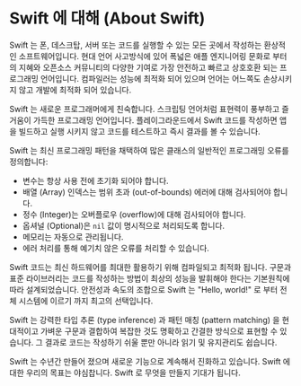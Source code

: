 # Swift 에 대해 \(About Swift\)

Swift 는 폰, 데스크탑, 서버 또는 코드를 실행할 수 있는 모든 곳에서 작성하는 환상적인 소프트웨어입니다. 현대 언어 사고방식에 있어 폭넓은 애플 엔지니어링 문화로 부터의 지혜와 오픈소스 커뮤니티의 다양한 기여로 가장 안전하고 빠르고 상호호환 되는 프로그래밍 언어입니다. 컴파일러는 성능에 최적화 되어 있으며 언어는 어느쪽도 손상시키지 않고 개발에 최적화 되어 있습니다.

Swift 는 새로운 프로그래머에게 친숙합니다. 스크립팅 언어처럼 표현력이 풍부하고 즐거움이 가득한 프로그래밍 언어입니다. 플레이그라운드에서 Swift 코드를 작성하면 앱을 빌드하고 실행 시키지 않고 코드를 테스트하고 즉시 결과를 볼 수 있습니다.

Swift 는 최신 프로그래밍 패턴을 채택하여 많은 클래스의 일반적인 프로그래밍 오류를 정의합니다:

* 변수는 항상 사용 전에 초기화 되어야 합니다.
* 배열 (Array) 인덱스는 범위 초과 \(out-of-bounds\) 에러에 대해 검사되어야 합니다.
* 정수 \(Integer\)는 오버플로우 \(overflow\)에 대해 검사되어야 합니다.
* 옵셔널 \(Optional\)은 `nil` 값이 명시적으로 처리되도록 합니다.
* 메모리는 자동으로 관리됩니다.
* 에러 처리를 통해 예기치 않은 오류를 처리할 수 있습니다.

Swift 코드는 최신 하드웨어를 최대한 활용하기 위해 컴파일되고 최적화 됩니다. 구문과 표준 라이브러리는 코드를 작성하는 방법이 최상의 성능을 발휘해야 한다는 기본원칙에 따라 설계되었습니다. 안전성과 속도의 조합으로 Swift 는 "Hello, world!" 로 부터 전체 시스템에 이르기 까지 최고의 선택입니다.

Swift 는 강력한 타입 추론 (type inference) 과 패턴 매칭 (pattern matching) 을 현대적이고 가벼운 구문과 결합하여 복잡한 것도 명확하고 간결한 방식으로 표현할 수 있습니다. 그 결과로 코드는 작성하기 쉬울 뿐만 아니라 읽기 및 유지관리도 쉽습니다.

Swift 는 수년간 만들어 졌으며 새로운 기능으로 계속해서 진화하고 있습니다. Swift 에 대한 우리의 목표는 야심찹니다. Swift 로 무엇을 만들지 기대가 됩니다.

